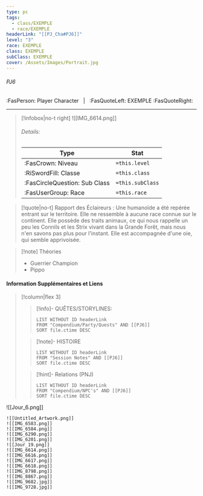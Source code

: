 ```yaml
---
type: pc
tags:
  - class/EXEMPLE
  - race/EXEMPLE
headerLink: "[[PJ_Cha#PJ6]]"
level: "3"
race: EXEMPLE
class: EXEMPLE
subClass: EXEMPLE
cover: /Assets/Images/Portrait.jpg
---
```


###### PJ6
:FasPerson: Player Character &nbsp; | &nbsp; :FasQuoteLeft: EXEMPLE :FasQuoteRight:
___
> [!infobox|no-t right]
> ![[IMG_6614.png]]
> ###### Details:
> | Type | Stat |
> | ---- | ---- |
> | :FasCrown: Niveau   | `=this.level` |
> | :RiSwordFill: Classe |  `=this.class`|
> | :FasCircleQuestion: Sub Class |  `=this.subClass`|
> |  :FasUserGroup: Race |  `=this.race`|

> [!quote|no-t]
> Rapport des Éclaireurs : Une humanoïde a été repérée entrant sur le territoire. Elle ne ressemble à aucune race connue sur le continent. Elle possède des traits animaux, ce qui nous rappelle un peu les Connils et les Strix vivant dans la Grande Forêt, mais nous n'en savons pas plus pour l'instant. Elle est accompagnée d'une oie, qui semble apprivoisée.

> [!note] Théories
> - Guerrier Champion
> - Pippo
 
#### Information Supplémentaires et Liens
> [!column|flex 3]
>> [!info]- QUÊTES/STORYLINES:
>>```dataview
>>LIST WITHOUT ID headerLink
>>FROM "Compendium/Party/Quests" AND [[PJ6]]
>>SORT file.ctime DESC
>
>>[!note]- HISTOIRE
>>```dataview
>>LIST WITHOUT ID headerLink
>>FROM "Session Notes" AND [[PJ6]]
>>SORT file.ctime DESC
>
>>[!hint]- Relations (PNJ)
>>```dataview
>>LIST WITHOUT ID headerLink
>>FROM "Compendium/NPC's" AND [[PJ6]]
>>SORT file.ctime DESC

![[Jour_6.png]]
```image-layout-masonry-3
![[Untitled_Artwork.png]]
![[IMG_6583.png]]
![[IMG_6584.png]]
![[IMG_6290.png]]
![[IMG_6201.png]]
![[Jour_19.png]]
![[IMG_6614.png]]
![[IMG_6616.png]]
![[IMG_6617.png]]
![[IMG_6618.png]]
![[IMG_8798.png]]
![[IMG_8867.png]]
![[IMG_9682.jpg]]
![[IMG_9728.jpg]]

```